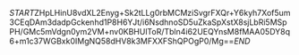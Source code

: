 $START$ZHpLHinU8vdXL2Enyg+Sk2tLLg0rbMCMziSvgrFXQr+Y6kyh7Xof5um3CEqDAm3dadpGckenhd1P8H6YJt/i6NsdhnoSD5uZkaSpXstX8sjLbRi5MSpPH/GMc5mVdgn0ym2VM+nv0KBHUlToR/Tbln4i62UEQYnsM8fMAA05DY8q6+m1c37WGBxk0IMgNQ58dHV8k3MFXXFShQPOgP0/Mg==$END$